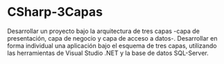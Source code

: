 # CSharp-3Capas
Desarrollar un proyecto bajo la arquitectura de tres capas -capa de presentación, capa de negocio y capa de acceso a datos-.
Desarrollar en forma individual una aplicación bajo el esquema de tres capas, utilizando las herramientas de Visual Studio .NET y la base de datos SQL-Server.
